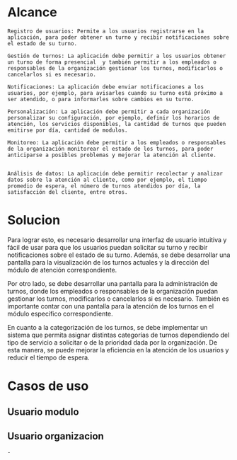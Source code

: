 
# Alcance

    Registro de usuarios: Permite a los usuarios registrarse en la aplicación, para poder obtener un turno y recibir notificaciones sobre el estado de su turno.

    Gestión de turnos: La aplicación debe permitir a los usuarios obtener un turno de forma presencial  y también permitir a los empleados o responsables de la organización gestionar los turnos, modificarlos o cancelarlos si es necesario.

    Notificaciones: La aplicación debe enviar notificaciones a los usuarios, por ejemplo, para avisarles cuando su turno está próximo a ser atendido, o para informarles sobre cambios en su turno.

    Personalización: La aplicación debe permitir a cada organización personalizar su configuración, por ejemplo, definir los horarios de atención, los servicios disponibles, la cantidad de turnos que pueden emitirse por día, cantidad de modulos.

    Monitoreo: La aplicación debe permitir a los empleados o responsables de la organización monitorear el estado de los turnos, para poder anticiparse a posibles problemas y mejorar la atención al cliente.


    Análisis de datos: La aplicación debe permitir recolectar y analizar datos sobre la atención al cliente, como por ejemplo, el tiempo promedio de espera, el número de turnos atendidos por día, la satisfacción del cliente, entre otros.

# Solucion

Para lograr esto, es necesario desarrollar una interfaz de usuario intuitiva y fácil de usar para que los usuarios puedan solicitar su turno y recibir notificaciones sobre el estado de su turno. Además, se debe desarrollar una pantalla para la visualización de los turnos actuales y la dirección del módulo de atención correspondiente.

Por otro lado, se debe desarrollar una pantalla para la administración de turnos, donde los empleados o responsables de la organización puedan gestionar los turnos, modificarlos o cancelarlos si es necesario. También es importante contar con una pantalla para la atención de los turnos en el módulo específico correspondiente.

En cuanto a la categorización de los turnos, se debe implementar un sistema que permita asignar distintas categorías de turnos dependiendo del tipo de servicio a solicitar o de la prioridad dada por la organización. De esta manera, se puede mejorar la eficiencia en la atención de los usuarios y reducir el tiempo de espera.

# Casos de uso

## Usuario modulo

    
## Usuario organizacion

    - 